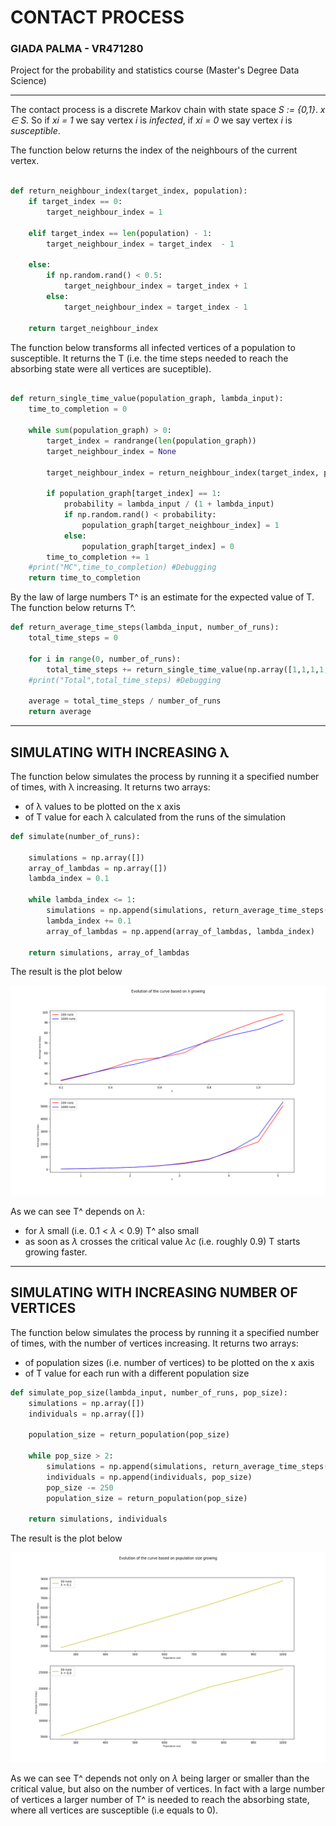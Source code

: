 # CONTACT PROCESS
### GIADA PALMA - VR471280
Project for the probability and statistics course (Master's Degree Data Science)

___

The contact process is a discrete Markov chain with state space *S := {0,1}*. *x ∈ S*. So if *xi = 1* we say vertex *i* is *infected*, if *xi = 0* we say vertex *i* is *susceptible*.

The function below returns the index of the neighbours of the current vertex.
```python

def return_neighbour_index(target_index, population):   
    if target_index == 0:
        target_neighbour_index = 1

    elif target_index == len(population) - 1:
        target_neighbour_index = target_index  - 1

    else:
        if np.random.rand() < 0.5:
            target_neighbour_index = target_index + 1
        else:
            target_neighbour_index = target_index - 1
    
    return target_neighbour_index 
```



The function below transforms all infected vertices of a population to susceptible. 
It returns the T (i.e. the time steps needed to reach the absorbing state were all vertices are suceptible).
```python

def return_single_time_value(population_graph, lambda_input):
    time_to_completion = 0

    while sum(population_graph) > 0:
        target_index = randrange(len(population_graph))
        target_neighbour_index = None
        
        target_neighbour_index = return_neighbour_index(target_index, population_graph)
        
        if population_graph[target_index] == 1:
            probability = lambda_input / (1 + lambda_input)
            if np.random.rand() < probability:
                population_graph[target_neighbour_index] = 1
            else:
                population_graph[target_index] = 0
        time_to_completion += 1
    #print("MC",time_to_completion) #Debugging
    return time_to_completion 
```



By the law of large numbers T^ is an estimate for the expected value of T.
The function below returns T^.
```python
def return_average_time_steps(lambda_input, number_of_runs):    
    total_time_steps = 0

    for i in range(0, number_of_runs):
        total_time_steps += return_single_time_value(np.array([1,1,1,1,1,1,1,1,1,1]), lambda_input)
    #print("Total",total_time_steps) #Debugging
    
    average = total_time_steps / number_of_runs
    return average
```


___

## SIMULATING WITH INCREASING λ

The function below simulates the process by running it a specified number of times, with λ increasing.
It returns two arrays:
- of λ values to be plotted on the x axis  
- of T value for each λ calculated from the runs of the simulation
```python
def simulate(number_of_runs):

    simulations = np.array([])
    array_of_lambdas = np.array([])
    lambda_index = 0.1

    while lambda_index <= 1:
        simulations = np.append(simulations, return_average_time_steps(lambda_index, number_of_runs))
        lambda_index += 0.1
        array_of_lambdas = np.append(array_of_lambdas, lambda_index)

    return simulations, array_of_lambdas
```


The result is the plot below


![Graph for increasing lambda](Increasing_lambda.png)

As we can see T^ depends on *λ*:
- for *λ* small (i.e. 0.1 < *λ* < 0.9) T^ also small
- as soon as *λ* crosses the critical value *λc* (i.e. roughly 0.9) T starts growing faster.



___

## SIMULATING WITH INCREASING NUMBER OF VERTICES

The function below simulates the process by running it a specified number of times, with the number of vertices increasing.
It returns two arrays:
- of population sizes (i.e. number of vertices) to be plotted on the x axis
- of T value for each run with a different population size
```python
def simulate_pop_size(lambda_input, number_of_runs, pop_size):
    simulations = np.array([])
    individuals = np.array([])

    population_size = return_population(pop_size)

    while pop_size > 2:
        simulations = np.append(simulations, return_average_time_steps(lambda_input, number_of_runs, population_size))
        individuals = np.append(individuals, pop_size)
        pop_size -= 250
        population_size = return_population(pop_size)
        
    return simulations, individuals
```

The result is the plot below


![Graph for increasing population size](Population_size_1000.png)

As we can see T^ depends not only on *λ* being larger or smaller than the critical value, but also on the number of vertices.
In fact with a large number of vertices a larger number of T^ is needed to reach the absorbing state, where all vertices are susceptible (i.e equals to 0).





